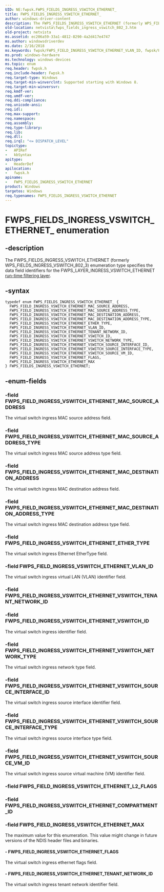 ```yaml
---
UID: NE:fwpsk.FWPS_FIELDS_INGRESS_VSWITCH_ETHERNET_
title: FWPS_FIELDS_INGRESS_VSWITCH_ETHERNET_
author: windows-driver-content
description: The FWPS_FIELDS_INGRESS_VSWITCH_ETHERNET (formerly WPS_FIELDS_INGRESS_VSWITCH_802_3) enumeration type specifies the data field identifiers for the FWPS_LAYER_INGRESS_VSWITCH_ETHERNET run-time filtering layer.
old-location: netvista\fwps_fields_ingress_vswitch_802_3.htm
old-project: netvista
ms.assetid: ec206a59-33a1-4812-8290-4a2d417e4747
ms.author: windowsdriverdev
ms.date: 2/16/2018
ms.keywords: fwpsk/FWPS_FIELD_INGRESS_VSWITCH_ETHERNET_VLAN_ID, fwpsk/FWPS_FIELD_INGRESS_VSWITCH_ETHERNET_MAC_DESTINATION_ADDRESS, fwpsk/FWPS_FIELD_INGRESS_VSWITCH_ETHERNET_MAC_SOURCE_ADDRESS_TYPE, fwpsk/FWPS_FIELD_INGRESS_VSWITCH_ETHERNET_VSWITCH_SOURCE_VM_ID, fwpsk/FWPS_FIELD_INGRESS_VSWITCH_ETHERNET_VSWITCH_SOURCE_INTERFACE_ID, FWPS_FIELD_INGRESS_VSWITCH_ETHERNET_VLAN_ID, fwpsk/FWPS_FIELD_INGRESS_VSWITCH_ETHERNET_FLAGS, fwpsk/FWPS_FIELD_INGRESS_VSWITCH_ETHERNET_MAC_SOURCE_ADDRESS, FWPS_FIELDS_INGRESS_VSWITCH_ETHERNET enumeration [Network Drivers Starting with Windows Vista], FWPS_FIELD_INGRESS_VSWITCH_ETHERNET_VSWITCH_ID, fwpsk/FWPS_FIELD_INGRESS_VSWITCH_ETHERNET_MAC_DESTINATION_ADDRESS_TYPE, FWPS_FIELD_INGRESS_VSWITCH_ETHERNET_MAC_DESTINATION_ADDRESS, FWPS_FIELD_INGRESS_VSWITCH_ETHERNET_VSWITCH_SOURCE_INTERFACE_TYPE, fwpsk/FWPS_FIELD_INGRESS_VSWITCH_ETHERNET_MAX, FWPS_FIELD_INGRESS_VSWITCH_ETHERNET_MAC_DESTINATION_ADDRESS_TYPE, fwpsk/FWPS_FIELD_INGRESS_VSWITCH_ETHERNET_VSWITCH_SOURCE_INTERFACE_TYPE, fwpsk/FWPS_FIELD_INGRESS_VSWITCH_ETHERNET_VSWITCH_ID, fwpsk/FWPS_FIELD_INGRESS_VSWITCH_ETHERNET_VSWITCH_NETWORK_TYPE, FWPS_FIELD_INGRESS_VSWITCH_ETHERNET_MAX, fwpsk/FWPS_FIELD_INGRESS_VSWITCH_ETHERNET_ETHER_TYPE, FWPS_FIELD_INGRESS_VSWITCH_ETHERNET_MAC_SOURCE_ADDRESS, FWPS_FIELD_INGRESS_VSWITCH_ETHERNET_MAC_SOURCE_ADDRESS_TYPE, netvista.fwps_fields_ingress_vswitch_802_3, FWPS_FIELD_INGRESS_VSWITCH_ETHERNET_ETHER_TYPE, FWPS_FIELDS_INGRESS_VSWITCH_ETHERNET_, FWPS_FIELDS_INGRESS_VSWITCH_ETHERNET, fwpsk/FWPS_FIELDS_INGRESS_VSWITCH_ETHERNET, FWPS_FIELD_INGRESS_VSWITCH_ETHERNET_VSWITCH_SOURCE_INTERFACE_ID, fwpsk/FWPS_FIELD_INGRESS_VSWITCH_ETHERNET_TENANT_NETWORK_ID, FWPS_FIELD_INGRESS_VSWITCH_ETHERNET_TENANT_NETWORK_ID, FWPS_FIELD_INGRESS_VSWITCH_ETHERNET_FLAGS, FWPS_FIELD_INGRESS_VSWITCH_ETHERNET_VSWITCH_NETWORK_TYPE, FWPS_FIELD_INGRESS_VSWITCH_ETHERNET_VSWITCH_SOURCE_VM_ID
ms.prod: windows-hardware
ms.technology: windows-devices
ms.topic: enum
req.header: fwpsk.h
req.include-header: Fwpsk.h
req.target-type: Windows
req.target-min-winverclnt: Supported starting with Windows 8.
req.target-min-winversvr: 
req.kmdf-ver: 
req.umdf-ver: 
req.ddi-compliance: 
req.unicode-ansi: 
req.idl: 
req.max-support: 
req.namespace: 
req.assembly: 
req.type-library: 
req.lib: 
req.dll: 
req.irql: "<= DISPATCH_LEVEL"
topictype:
-	APIRef
-	kbSyntax
apitype:
-	HeaderDef
apilocation:
-	fwpsk.h
apiname:
-	FWPS_FIELDS_INGRESS_VSWITCH_ETHERNET
product: Windows
targetos: Windows
req.typenames: FWPS_FIELDS_INGRESS_VSWITCH_ETHERNET
---
```


# FWPS_FIELDS_INGRESS_VSWITCH_ETHERNET_ enumeration


## -description


The FWPS_FIELDS_INGRESS_VSWITCH_ETHERNET (formerly WPS_FIELDS_INGRESS_VSWITCH_802_3) enumeration type specifies the data field identifiers for the
  FWPS_LAYER_INGRESS_VSWITCH_ETHERNET 
  <a href="https://msdn.microsoft.com/en-us/library/windows/desktop/aa366492">run-time filtering layer</a>.


## -syntax


````
typedef enum FWPS_FIELDS_INGRESS_VSWITCH_ETHERNET_ { 
  FWPS_FIELD_INGRESS_VSWITCH_ETHERNET_MAC_SOURCE_ADDRESS,
  FWPS_FIELD_INGRESS_VSWITCH_ETHERNET_MAC_SOURCE_ADDRESS_TYPE,
  FWPS_FIELD_INGRESS_VSWITCH_ETHERNET_MAC_DESTINATION_ADDRESS,
  FWPS_FIELD_INGRESS_VSWITCH_ETHERNET_MAC_DESTINATION_ADDRESS_TYPE,
  FWPS_FIELD_INGRESS_VSWITCH_ETHERNET_ETHER_TYPE,
  FWPS_FIELD_INGRESS_VSWITCH_ETHERNET_VLAN_ID,
  FWPS_FIELD_INGRESS_VSWITCH_ETHERNET_TENANT_NETWORK_ID,
  FWPS_FIELD_INGRESS_VSWITCH_ETHERNET_VSWITCH_ID,
  FWPS_FIELD_INGRESS_VSWITCH_ETHERNET_VSWITCH_NETWORK_TYPE,
  FWPS_FIELD_INGRESS_VSWITCH_ETHERNET_VSWITCH_SOURCE_INTERFACE_ID,
  FWPS_FIELD_INGRESS_VSWITCH_ETHERNET_VSWITCH_SOURCE_INTERFACE_TYPE,
  FWPS_FIELD_INGRESS_VSWITCH_ETHERNET_VSWITCH_SOURCE_VM_ID,
  FWPS_FIELD_INGRESS_VSWITCH_ETHERNET_FLAGS,
  FWPS_FIELD_INGRESS_VSWITCH_ETHERNET_MAX
} FWPS_FIELDS_INGRESS_VSWITCH_ETHERNET;
````


## -enum-fields




### -field FWPS_FIELD_INGRESS_VSWITCH_ETHERNET_MAC_SOURCE_ADDRESS

The virtual switch ingress MAC source address field.


### -field FWPS_FIELD_INGRESS_VSWITCH_ETHERNET_MAC_SOURCE_ADDRESS_TYPE

The virtual switch ingress MAC source address type field.


### -field FWPS_FIELD_INGRESS_VSWITCH_ETHERNET_MAC_DESTINATION_ADDRESS

The virtual switch ingress MAC destination address field.


### -field FWPS_FIELD_INGRESS_VSWITCH_ETHERNET_MAC_DESTINATION_ADDRESS_TYPE

The virtual switch ingress MAC destination address type field.


### -field FWPS_FIELD_INGRESS_VSWITCH_ETHERNET_ETHER_TYPE

The virtual switch ingress Ethernet EtherType field.


### -field FWPS_FIELD_INGRESS_VSWITCH_ETHERNET_VLAN_ID

The virtual switch ingress virtual  LAN (VLAN) identifier field.


### -field FWPS_FIELD_INGRESS_VSWITCH_ETHERNET_VSWITCH_TENANT_NETWORK_ID


### -field FWPS_FIELD_INGRESS_VSWITCH_ETHERNET_VSWITCH_ID

The virtual switch ingress identifier field.


### -field FWPS_FIELD_INGRESS_VSWITCH_ETHERNET_VSWITCH_NETWORK_TYPE

The virtual switch ingress network type field. 


### -field FWPS_FIELD_INGRESS_VSWITCH_ETHERNET_VSWITCH_SOURCE_INTERFACE_ID

The virtual switch ingress source interface identifier field.


### -field FWPS_FIELD_INGRESS_VSWITCH_ETHERNET_VSWITCH_SOURCE_INTERFACE_TYPE

The virtual switch ingress source interface type field.


### -field FWPS_FIELD_INGRESS_VSWITCH_ETHERNET_VSWITCH_SOURCE_VM_ID

The virtual switch ingress source virtual machine (VM)  identifier field.


### -field FWPS_FIELD_INGRESS_VSWITCH_ETHERNET_L2_FLAGS


### -field FWPS_FIELD_INGRESS_VSWITCH_ETHERNET_COMPARTMENT_ID


### -field FWPS_FIELD_INGRESS_VSWITCH_ETHERNET_MAX

The maximum value for this enumeration. This value might change in future versions of the NDIS header files and binaries.


#### - FWPS_FIELD_INGRESS_VSWITCH_ETHERNET_FLAGS

The virtual switch ingress ethernet flags field.


#### - FWPS_FIELD_INGRESS_VSWITCH_ETHERNET_TENANT_NETWORK_ID

The virtual switch ingress tenant network identifier   field.

